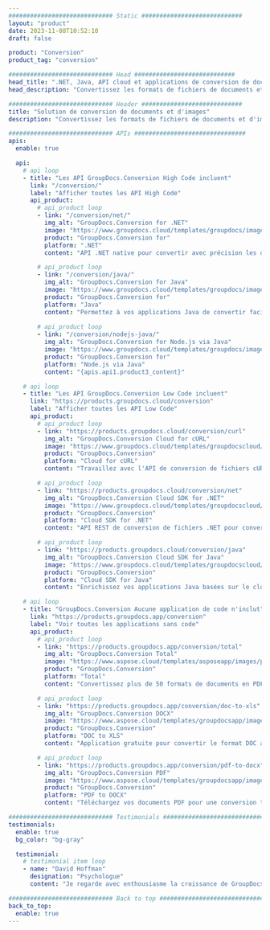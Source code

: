 ```yaml
---
############################# Static ############################
layout: "product"
date: 2023-11-08T10:52:10
draft: false

product: "Conversion"
product_tag: "conversion"

############################# Head ############################
head_title: ".NET, Java, API cloud et applications de conversion de documents par GroupDocs"
head_description: "Convertissez les formats de fichiers de documents et d'images populaires sur n'importe quelle plate-forme avec des solutions basées sur des applications et des API."

############################# Header ############################
title: "Solution de conversion de documents et d'images"
description: "Convertissez les formats de fichiers de documents et d'images populaires sur n'importe quelle plate-forme avec des solutions basées sur des applications et des API."

############################# APIs ###############################
apis:
  enable: true

  api:
    # api loop
    - title: "Les API GroupDocs.Conversion High Code incluent"
      link: "/conversion/"
      label: "Afficher toutes les API High Code"
      api_product:
        # api_product loop
        - link: "/conversion/net/"
          img_alt: "GroupDocs.Conversion for .NET"
          image: "https://www.groupdocs.cloud/templates/groupdocs/images/product-logos/groupdocs-conversion-net.png"
          product: "GroupDocs.Conversion for"
          platform: ".NET"
          content: "API .NET native pour convertir avec précision les documents et les formats de fichiers image dans tous les types d'application .NET. Prend en charge l'ajout de filigranes d'image lors de la conversion."

        # api_product loop
        - link: "/conversion/java/"
          img_alt: "GroupDocs.Conversion for Java"
          image: "https://www.groupdocs.cloud/templates/groupdocs/images/product-logos/groupdocs-conversion-java.png"
          product: "GroupDocs.Conversion for"
          platform: "Java"
          content: "Permettez à vos applications Java de convertir facilement entre tous les formats de documents standard de l'industrie, y compris Microsoft Office, PDF, HTML, images et bien d'autres."
          
        # api_product loop
        - link: "/conversion/nodejs-java/"
          img_alt: "GroupDocs.Conversion for Node.js via Java"
          image: "https://www.groupdocs.cloud/templates/groupdocs/images/product-logos/groupdocs-conversion-nodejs-java.png"
          product: "GroupDocs.Conversion for"
          platform: "Node.js via Java"
          content: "{apis.api1.product3_content}"

    # api loop
    - title: "Les API GroupDocs.Conversion Low Code incluent"
      link: "https://products.groupdocs.cloud/conversion"
      label: "Afficher toutes les API Low Code"
      api_product:
        # api_product loop
        - link: "https://products.groupdocs.cloud/conversion/curl"
          img_alt: "GroupDocs.Conversion Cloud for cURL"
          image: "https://www.groupdocs.cloud/templates/groupdocscloud/images/sdk/272x272/groupdocs_conversion-for-curl.png"
          product: "GroupDocs.Conversion"
          platform: "Cloud for cURL"
          content: "Travaillez avec l'API de conversion de fichiers cURL RESTful pour convertir facilement Microsoft Office, PDF, e-mail, projet, HTML et d'autres formats de fichiers courants dans vos applications."

        # api_product loop
        - link: "https://products.groupdocs.cloud/conversion/net"
          img_alt: "GroupDocs.Conversion Cloud SDK for .NET"
          image: "https://www.groupdocs.cloud/templates/groupdocscloud/images/sdk/272x272/groupdocs_conversion-for-net.png"
          product: "GroupDocs.Conversion"
          platform: "Cloud SDK for .NET"
          content: "API REST de conversion de fichiers .NET pour convertir facilement Microsoft Office, PDF, e-mail, projet, HTML et d'autres formats de fichiers courants sur n'importe quelle plate-forme à l'aide de Cloud SDK."

        # api_product loop
        - link: "https://products.groupdocs.cloud/conversion/java"
          img_alt: "GroupDocs.Conversion Cloud SDK for Java"
          image: "https://www.groupdocs.cloud/templates/groupdocscloud/images/sdk/272x272/groupdocs_conversion-for-java.png"
          product: "GroupDocs.Conversion"
          platform: "Cloud SDK for Java"
          content: "Enrichissez vos applications Java basées sur le cloud avec des fonctionnalités avancées de conversion de documents sur n'importe quelle plate-forme capable d'appeler des API REST."

    # api loop
    - title: "GroupDocs.Conversion Aucune application de code n'inclut"
      link: "https://products.groupdocs.app/conversion"
      label: "Voir toutes les applications sans code"
      api_product:
        # api_product loop
        - link: "https://products.groupdocs.app/conversion/total"
          img_alt: "GroupDocs.Conversion Total"
          image: "https://www.aspose.cloud/templates/asposeapp/images/products/logo/aspose_conversion-app.png"
          product: "GroupDocs.Conversion"
          platform: "Total"
          content: "Convertissez plus de 50 formats de documents en PDF, XLSX, DOCX, XPS, HTML et plus encore."

        # api_product loop
        - link: "https://products.groupdocs.app/conversion/doc-to-xls"
          img_alt: "GroupDocs.Conversion DOCX"
          image: "https://www.aspose.cloud/templates/groupdocsapp/images/products/logo/groupdocs_words-app.png"
          product: "GroupDocs.Conversion"
          platform: "DOC to XLS"
          content: "Application gratuite pour convertir le format DOC au format XLS à partir de n'importe quel navigateur Web."

        # api_product loop
        - link: "https://products.groupdocs.app/conversion/pdf-to-docx"
          img_alt: "GroupDocs.Conversion PDF"
          image: "https://www.aspose.cloud/templates/groupdocsapp/images/products/logo/groupdocs_pdf-app.png"
          product: "GroupDocs.Conversion"
          platform: "PDF to DOCX"
          content: "Téléchargez vos documents PDF pour une conversion transparente au format Word (DOCX)."

############################# Testimonials ###############################
testimonials:
  enable: true
  bg_color: "bg-gray"

  testimonial:
    # testimonial item loop
    - name: "David Hoffman"
      designation: "Psychologue"
      content: "Je regarde avec enthousiasme la croissance de GroupDocs. La réactivité de toute votre équipe m'a beaucoup aidé, lorsque je parle à quelqu'un chez GroupDocs, je peux garantir que quelqu'un écoute et fait bouger les choses."

############################# Back to top ###############################
back_to_top:
  enable: true
---
```

